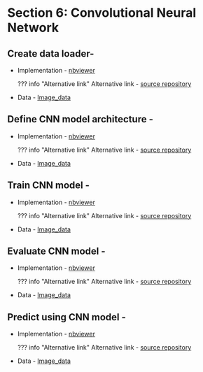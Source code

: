 # Section 6: Convolutional Neural Network

## Create data loader-

* Implementation - [nbviewer](http://nbviewer.org/github/c17hawke/Pytorch-basics/blob/main/codebase/06.01_CNN_create_data_loader.ipynb?flush_cache=true)

    ??? info "Alternative link"
        Alternative link - [source repository](https://github.com/c17hawke/Pytorch-basics/blob/main/codebase/06.01_CNN_create_data_loader.ipynb)


* Data - [Image_data](https://github.com/c17hawke/Pytorch-basics/blob/main/codebase/Data/img_data)


## Define CNN model architecture -

* Implementation - [nbviewer](http://nbviewer.org/github/c17hawke/Pytorch-basics/blob/main/codebase/06.02_CNN_architecture.ipynb?flush_cache=true)

    ??? info "Alternative link"
        Alternative link - [source repository](https://github.com/c17hawke/Pytorch-basics/blob/main/codebase/06.02_CNN_architecture.ipynb)

* Data - [Image_data](https://github.com/c17hawke/Pytorch-basics/blob/main/codebase/Data/img_data)



## Train CNN model -


* Implementation - [nbviewer](http://nbviewer.org/github/c17hawke/Pytorch-basics/blob/main/codebase/06.03_train_CNN.ipynb?flush_cache=true)

    ??? info "Alternative link"
        Alternative link - [source repository](https://github.com/c17hawke/Pytorch-basics/blob/main/codebase/06.03_train_CNN.ipynb)

* Data - [Image_data](https://github.com/c17hawke/Pytorch-basics/blob/main/codebase/Data/img_data)




## Evaluate CNN model -


* Implementation - [nbviewer](http://nbviewer.org/github/c17hawke/Pytorch-basics/blob/main/codebase/06.04_evaluate_CNN.ipynb?flush_cache=true)

    ??? info "Alternative link"
        Alternative link - [source repository](https://github.com/c17hawke/Pytorch-basics/blob/main/codebase/06.04_evaluate_CNN.ipynb)

* Data - [Image_data](https://github.com/c17hawke/Pytorch-basics/blob/main/codebase/Data/img_data)




## Predict using CNN model - 


* Implementation - [nbviewer](http://nbviewer.org/github/c17hawke/Pytorch-basics/blob/main/codebase/06.05_predict_using_CNN.ipynb?flush_cache=true)

    ??? info "Alternative link"
        Alternative link - [source repository](https://github.com/c17hawke/Pytorch-basics/blob/main/codebase/06.05_predict_using_CNN.ipynb)

* Data - [Image_data](https://github.com/c17hawke/Pytorch-basics/blob/main/codebase/Data/img_data)


